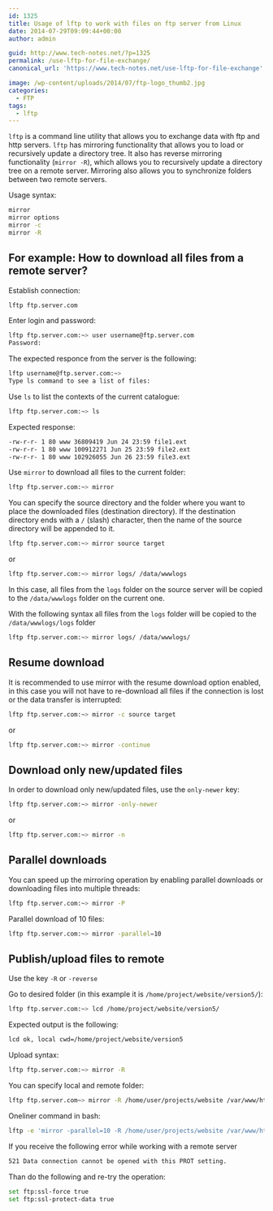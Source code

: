 ```yaml
---
id: 1325
title: Usage of lftp to work with files on ftp server from Linux
date: 2014-07-29T09:09:44+00:00
author: admin

guid: http://www.tech-notes.net/?p=1325
permalink: /use-lftp-for-file-exchange/
canonical_url: 'https://www.tech-notes.net/use-lftp-for-file-exchange'

image: /wp-content/uploads/2014/07/ftp-logo_thumb2.jpg
categories:
  - FTP
tags:
  - lftp
---
```

`lftp` is a command line utility that allows you to exchange data with ftp and http servers. `lftp` has mirroring functionality that allows you to load or recursively update a directory tree. It also has reverse mirroring functionality (`mirror -R`), which allows you to recursively update a directory tree on a remote server. Mirroring also allows you to synchronize folders between two remote servers.

Usage syntax:
```bash
mirror  
mirror options  
mirror -c  
mirror -R
```

## For example: How to download all files from a remote server?

Establish connection:
```bash
lftp ftp.server.com
```

Enter login and password:
```bash
lftp ftp.server.com:~> user username@ftp.server.com  
Password:
```

The expected responce from the server is the following:
```bash
lftp username@ftp.server.com:~>  
Type ls command to see a list of files:
```

Use `ls` to list the contexts of the current catalogue:
```bash
lftp ftp.server.com:~> ls
```

Expected response:
```bash
-rw-r-r- 1 80 www 36809419 Jun 24 23:59 file1.ext  
-rw-r-r- 1 80 www 100912271 Jun 25 23:59 file2.ext  
-rw-r-r- 1 80 www 102926055 Jun 26 23:59 file3.ext
```

Use `mirror` to download all files to the current folder:
```bash
lftp ftp.server.com:~> mirror
```

You can specify the source directory and the folder where you want to place the downloaded files (destination directory). If the destination directory ends with a `/` (slash) character, then the name of the source directory will be appended to it.
```bash
lftp ftp.server.com:~> mirror source target
```

or
```bash
lftp ftp.server.com:~> mirror logs/ /data/wwwlogs
```

In this case, all files from the `logs` folder on the source server will be copied to the `/data/wwwlogs` folder on the current one.

With the following syntax all files from the `logs` folder will be copied to the `/data/wwwlogs/logs` folder
```bash
lftp ftp.server.com:~> mirror logs/ /data/wwwlogs/
```

## Resume download
It is recommended to use mirror with the resume download option enabled, in this case you will not have to re-download all files if the connection is lost or the data transfer is interrupted:
```bash
lftp ftp.server.com:~> mirror -c source target
```

or
```bash
lftp ftp.server.com:~> mirror -continue
```

## Download only new/updated files
In order to download only new/updated files, use the `only-newer` key:
```bash
lftp ftp.server.com:~> mirror -only-newer
```

or
```bash
lftp ftp.server.com:~> mirror -n
```

## Parallel downloads
You can speed up the mirroring operation by enabling parallel downloads or downloading files into multiple threads:
```bash
lftp ftp.server.com:~> mirror -P
```

Parallel download of 10 files:
```bash
lftp ftp.server.com:~> mirror -parallel=10
```


## Publish/upload files to remote

Use the key `-R` or `-reverse`

Go to desired folder (in this example it is `/home/project/website/version5/`):

```bash
lftp ftp.server.com:~> lcd /home/project/website/version5/
```

Expected output is the following:
```bash
lcd ok, local cwd=/home/project/website/version5
```

Upload syntax:
```bash
lftp ftp.server.com:~> mirror -R
```

You can specify local and remote folder:

```bash
lftp ftp.server.com~> mirror -R /home/user/projects/website /var/www/html
```

Oneliner command in bash:
```bash
lftp -e 'mirror -parallel=10 -R /home/user/projects/website /var/www/html' -u логин,пароль адрес_сервера
```

If you receive the following error while working with a remote server
```bash
521 Data connection cannot be opened with this PROT setting.
```

Than do the following and re-try the operation:
```bash
set ftp:ssl-force true  
set ftp:ssl-protect-data true
```
